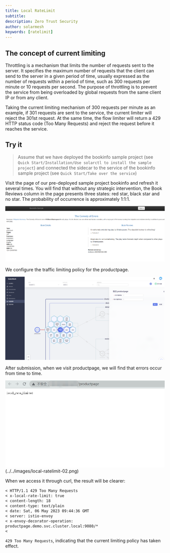 ```yaml
---
title: Local RateLimit
subtitle:
description: Zero Trust Security
author: solarmesh
keywords: [ratelimit]
---
```


## The concept of current limiting
Throttling is a mechanism that limits the number of requests sent to the server. It specifies the maximum number of requests that the client can send to the server in a given period of time, usually expressed as the number of requests within a period of time, such as 300 requests per minute or 10 requests per second. The purpose of throttling is to prevent the service from being overloaded by global requests from the same client IP or from any client.

Taking the current limiting mechanism of 300 requests per minute as an example, if 301 requests are sent to the service, the current limiter will reject the 301st request. At the same time, the flow limiter will return a 429 HTTP status code (Too Many Requests) and reject the request before it reaches the service.

## Try it

> Assume that we have deployed the bookinfo sample project (see `Quick Start/Installation/Use solarctl to install the sample project`) and connected the sidecar to the service of the bookinfo sample project (see `Quick Start/Take over the service`)

Visit the page of our pre-deployed sample project bookinfo and refresh it several times. You will find that without any strategic intervention, the Book Reviews column in the page presents three states: red star, black star and no star. The probability of occurrence is approximately 1:1:1.


![](img.png)

We configure the traffic limiting policy for the productpage.

![](img_1.png)

After submission, when we visit productpage, we will find that errors occur from time to time.

![](img_2.png)(../../images/local-ratelimit-02.png)

When we access it through curl, the result will be clearer:

```shell
< HTTP/1.1 429 Too Many Requests
< x-local-rate-limit: true
< content-length: 18
< content-type: text/plain
< date: Sat, 06 May 2023 09:44:36 GMT
< server: istio-envoy
< x-envoy-decorator-operation: productpage.demo.svc.cluster.local:9080/*
<
```

``429 Too Many Requests``, indicating that the current limiting policy has taken effect.

